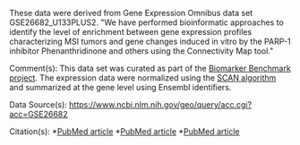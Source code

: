 These data were derived from Gene Expression Omnibus data set GSE26682_U133PLUS2. "We have performed bioinformatic approaches to identify the level of enrichment between gene expression profiles characterizing MSI tumors and gene changes induced in vitro by the PARP-1 inhibitor Phenanthridinone and others using the Connectivity Map tool."

Comment(s): This data set was curated as part of the [Biomarker Benchmark project](https://osf.io/ssk3t/). The expression data were normalized using the [SCAN algorithm](https://bioconductor.org/packages/release/bioc/html/SCAN.UPC.html) and summarized at the gene level using Ensembl identifiers.

Data Source(s): https://www.ncbi.nlm.nih.gov/geo/query/acc.cgi?acc=GSE26682

Citation(s):
*[PubMed article](https://www.ncbi.nlm.nih.gov/pubmed/21300766)
*[PubMed article](https://www.ncbi.nlm.nih.gov/pubmed/21976543)
*[PubMed article](https://www.ncbi.nlm.nih.gov/pubmed/25342389)
